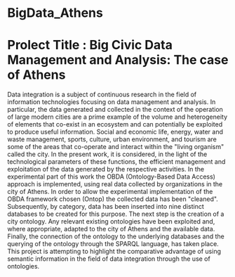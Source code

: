 # BigData_Athens

# Prolect Title : Big Civic Data Management and Analysis: The case of Athens

Data integration is a subject of continuous research in the field of information technologies focusing on data management and analysis. In particular, the data generated and collected in the context of the operation of large modern cities are a prime example of the volume and heterogeneity of elements that co-exist in an ecosystem and can potentially be exploited to produce useful information. Social and economic life, energy, water and waste management, sports, culture, urban environment, and tourism are some of the areas that co-operate and interact within the "living organism" called the city.
In the present work, it is considered, in the light of the technological parameters of these functions, the efficient management and exploitation of the data generated by the respective activities. 
In the experimental part of this work the OBDA (Ontology-Based Data Access) approach is implemented, using real data collected by organizations in the city of Athens. In order to allow the experimental implementation of the OBDA framework chosen (Ontop) the collected data has been "cleaned". Subsequently, by category, data has been inserted into nine distinct databases to be created for this purpose. 
The next step is the creation of a city ontology. Any relevant existing ontologies have been exploited and, where appropriate, adapted to the city of Athens and the available data. Finally, the connection of the ontology to the underlying databases and the querying of the ontology through the SPARQL language, has taken place.
This project is attempting to highlight the comparative advantage of using semantic information in the field of data integration through the use of ontologies.

